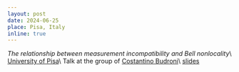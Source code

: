 ```yaml
---
layout: post
date: 2024-06-25
place: Pisa, Italy
inline: true
---
```


*The relationship between measurement incompatibility and Bell nonlocality*\\
[University of Pisa](https://www.unipi.it/)\\
Talk at the group of [Costantino Budroni](https://www.df.unipi.it/en/people/budroni-costantino/)\\
<a href="{{'/assets/talks/2024_unipi.pdf' | relative_url }}" class="btn btn-sm z-depth-0" role="button">slides</a>
